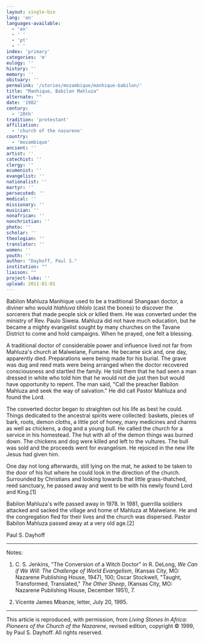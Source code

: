 ```yaml
---
layout: single-bio
lang: 'en'
languages-available:
  - 'en'
  - ' '
  - 'pt'
  - ' '
index: 'primary'
categories: 'm'
eulogy: ''
history: ''
memory: ''
obituary: ''
permalink: '/stories/mozambique/manhique-babilon/'
title: "Manhique, Babilon Mahluza"
alternate: ""
date: '1982'
century:
  - '20th'
tradition: 'protestant'
affiliation:
  - 'church of the nazarene'
country:
  - 'mozambique'
ancient: ''
artist: ''
catechist: ''
clergy: ''
ecumenist: ''
evangelist: ''
nationalist: ''
martyr: ''
persecuted: ''
medical: ''
missionary: ''
musician: ''
nonafrican: ''
nonchristian: ''
photo: ''
scholar: ''
theologian: ''
translator: ''
women: ''
youth: ''
author: "Dayhoff, Paul S."
institution: ""
liaison: ""
project-luke: ''
upload: 2011-01-01
---
```




Babilon Mahluza Manhique used to be a traditional Shangaan doctor, a diviner who would *hlahluva tihlolo* (cast the bones) to discover the sorcerers that made people sick or killed them.  He was converted under the ministry of Rev. Paulo Siweia.  Mahluza did not have much education, but he became a mighty evangelist sought by many churches on the Tavane District to come and hold campaigns. When he prayed, one felt a blessing.

A traditional doctor  of considerable power and influence lived not far from Mahluza's church at Malwelane, Fumane.  He became sick and, one day, apparently died.  Preparations were being made for his burial. The grave was dug and reed mats were being arranged when the doctor recovered consciousness and startled the family.  He told them that he had seen a man dressed in white who told him that he would not die just then but would have opportunity to repent.  The man said, "Call the preacher Babilon Mahluza and seek the way of salvation."  He did call Pastor Mahluza and found the Lord.

The converted doctor began to straighten out his life as best he could.  Things dedicated to the ancestral spirits were collected:  baskets, pieces of bark, roots, demon cloths, a little pot of honey, many medicines and charms as well as chickens, a dog and a young bull.  He called the church for a service in his homestead.  The hut with all of the demon things was burned down.  The chickens and dog were killed and left to the vultures.  The bull  was sold and the proceeds went for evangelism.  He rejoiced in the new life Jesus had given him.

One day not long afterwards, still lying on the mat, he asked to be taken to the door of his hut where he could look in the direction of the church.  Surrounded by Christians and looking towards that little grass-thatched, reed sanctuary, he passed away and went to be with his newly found Lord and King.[1]

Babilon Mahluza's wife passed away in 1978.  In 1981, guerrilla soldiers attacked and sacked the village and home of Mahluza at Malwelane.  He and the congregation fled for their lives and the church was dispersed.  Pastor Babilon Mahluza passed away at a very old age.[2]

Paul S. Dayhoff

---

Notes:

1.  C. S. Jenkins, "The Conversion of a Witch Doctor" in  R. DeLong, *We Can if We Will: The Challenge of World Evangelism*, (Kansas City, MO: Nazarene Publishing House, 1947), 100;  Oscar Stockwell, "Taught, Transformed, Translated," *The Other Sheep*, (Kansas City, MO: Nazarene Publishing House, December 1951), 7.

2. Vicente James Mbanze, letter, July 20, 1995.

---

This article is reproduced, with permission, from *Living Stones In Africa: Pioneers of the Church of the Nazarene*, revised edition, copyright &copy; 1999, by Paul S. Dayhoff.  All rights reserved.